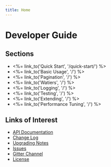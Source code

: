 ```yaml
---
title: Home
---
```


# Developer Guide

## Sections

* <%= link_to('Quick Start', '/quick-start/') %>
* <%= link_to('Basic Usage', '/') %>
* <%= link_to('Pagination', '/') %>
* <%= link_to('Watiers', '/') %>
* <%= link_to('Logging', '/') %>
* <%= link_to('Testing', '/') %>
* <%= link_to('Extending', '/') %>
* <%= link_to('Performance Tuning', '/') %>

## Links of Interest

* [API Documentation](http://docs.amazonwebservices.com/sdkforruby/api/frames.html)
* [Change Log](https://github.com/aws/aws-sdk-core-ruby/blob/master/CHANGELOG.md)
* [Upgrading Notes](https://github.com/aws/aws-sdk-core-ruby/blob/master/UPGRADING.md)
* [Issues](http://github.com/aws/aws-sdk-core-ruby/issues)
* [Gitter Channel](https://gitter.im/aws/aws-sdk-core-ruby)
* [License](http://aws.amazon.com/apache2.0/)
